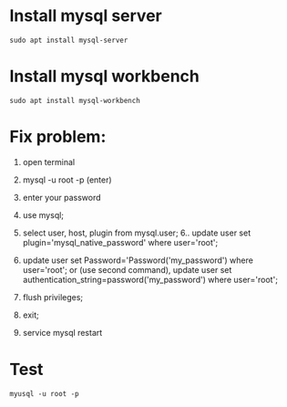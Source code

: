 Install mysql server
===================
```
sudo apt install mysql-server
```

Install mysql workbench
===================
```
sudo apt install mysql-workbench
```

Fix problem:
===================
  1. open terminal
  2. mysql -u root -p (enter)
  3. enter your password
  4. use mysql;
  5. select user, host, plugin from mysql.user;
  6..  update user set plugin='mysql_native_password' where user='root';

  7. update user set Password='Password('my_password') where user='root';
  or (use second command), 
      update user set authentication_string=password('my_password') where user='root'; 
  8. flush privileges;
  7. exit;
  8. service mysql restart

Test
====================
```
myusql -u root -p
```
